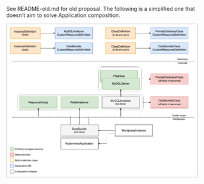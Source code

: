 See README-old.md for old proposal. The following is a simplified one that doesn't aim to solve Application composition.

![Architecture diagram](compositeclasses.png)
